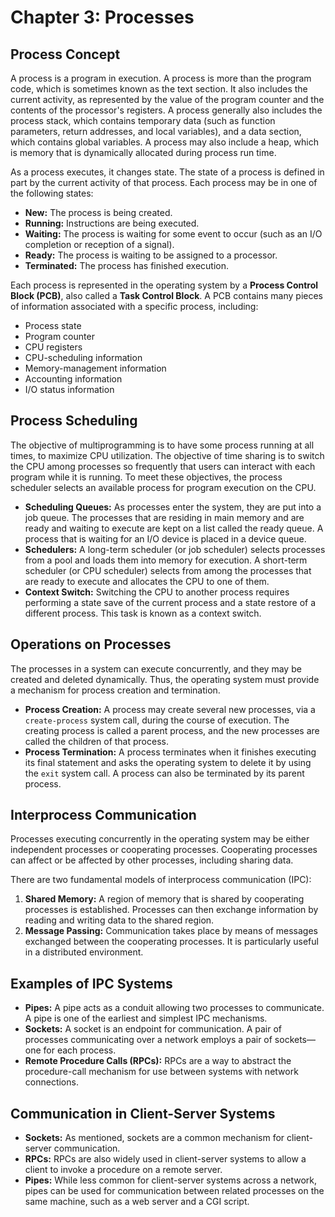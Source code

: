 # Chapter 3: Processes

## Process Concept

A process is a program in execution. A process is more than the program code, which is sometimes known as the text section. It also includes the current activity, as represented by the value of the program counter and the contents of the processor's registers. A process generally also includes the process stack, which contains temporary data (such as function parameters, return addresses, and local variables), and a data section, which contains global variables. A process may also include a heap, which is memory that is dynamically allocated during process run time.

As a process executes, it changes state. The state of a process is defined in part by the current activity of that process. Each process may be in one of the following states:
-   **New:** The process is being created.
-   **Running:** Instructions are being executed.
-   **Waiting:** The process is waiting for some event to occur (such as an I/O completion or reception of a signal).
-   **Ready:** The process is waiting to be assigned to a processor.
-   **Terminated:** The process has finished execution.

Each process is represented in the operating system by a **Process Control Block (PCB)**, also called a **Task Control Block**. A PCB contains many pieces of information associated with a specific process, including:
-   Process state
-   Program counter
-   CPU registers
-   CPU-scheduling information
-   Memory-management information
-   Accounting information
-   I/O status information

## Process Scheduling

The objective of multiprogramming is to have some process running at all times, to maximize CPU utilization. The objective of time sharing is to switch the CPU among processes so frequently that users can interact with each program while it is running. To meet these objectives, the process scheduler selects an available process for program execution on the CPU.

-   **Scheduling Queues:** As processes enter the system, they are put into a job queue. The processes that are residing in main memory and are ready and waiting to execute are kept on a list called the ready queue. A process that is waiting for an I/O device is placed in a device queue.
-   **Schedulers:** A long-term scheduler (or job scheduler) selects processes from a pool and loads them into memory for execution. A short-term scheduler (or CPU scheduler) selects from among the processes that are ready to execute and allocates the CPU to one of them.
-   **Context Switch:** Switching the CPU to another process requires performing a state save of the current process and a state restore of a different process. This task is known as a context switch.

## Operations on Processes

The processes in a system can execute concurrently, and they may be created and deleted dynamically. Thus, the operating system must provide a mechanism for process creation and termination.

-   **Process Creation:** A process may create several new processes, via a `create-process` system call, during the course of execution. The creating process is called a parent process, and the new processes are called the children of that process.
-   **Process Termination:** A process terminates when it finishes executing its final statement and asks the operating system to delete it by using the `exit` system call. A process can also be terminated by its parent process.

## Interprocess Communication

Processes executing concurrently in the operating system may be either independent processes or cooperating processes. Cooperating processes can affect or be affected by other processes, including sharing data.

There are two fundamental models of interprocess communication (IPC):
1.  **Shared Memory:** A region of memory that is shared by cooperating processes is established. Processes can then exchange information by reading and writing data to the shared region.
2.  **Message Passing:** Communication takes place by means of messages exchanged between the cooperating processes. It is particularly useful in a distributed environment.

## Examples of IPC Systems

-   **Pipes:** A pipe acts as a conduit allowing two processes to communicate. A pipe is one of the earliest and simplest IPC mechanisms.
-   **Sockets:** A socket is an endpoint for communication. A pair of processes communicating over a network employs a pair of sockets—one for each process.
-   **Remote Procedure Calls (RPCs):** RPCs are a way to abstract the procedure-call mechanism for use between systems with network connections.

## Communication in Client-Server Systems

-   **Sockets:** As mentioned, sockets are a common mechanism for client-server communication.
-   **RPCs:** RPCs are also widely used in client-server systems to allow a client to invoke a procedure on a remote server.
-   **Pipes:** While less common for client-server systems across a network, pipes can be used for communication between related processes on the same machine, such as a web server and a CGI script.